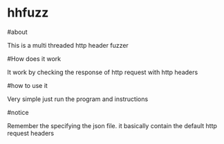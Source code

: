 # hhfuzz

#about

This is a multi threaded http header fuzzer

#How does it work

It work by checking the response of http request with http headers

#how to use it

Very simple just run the program and instructions 

#notice

Remember the specifying the json file. it basically contain the default http request headers
